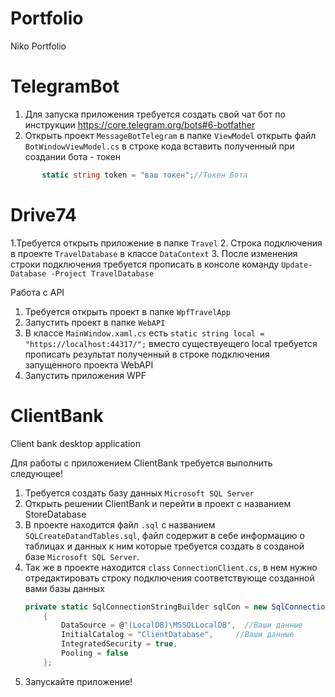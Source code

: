 # Portfolio
Niko Portfolio

# TelegramBot

1. Для запуска приложения требуется создать свой чат бот по инструкции https://core.telegram.org/bots#6-botfather
2. Открыть проект `MessageBotTelegram` в папке `ViewModel` открыть файл `BotWindowViewModel.cs` 
   в строке кода вставить полученный при создании бота - токен
     
```C#
       static string token = "ваш токен";//Токен Бота
```


# Drive74
1.Требуется открыть приложение в папке `Travel` 
2. Строка подключения в проекте `TravelDatabase` в классе `DataContext`
3. После изменения строки подключения требуется прописать в консоле команду `Update-Database -Project TravelDatabase`


Работа с API

1. Требуется открыть проект в папке `WpfTravelApp`
2. Запустить проект в папке `WebAPI`
2. В классе `MainWindow.xaml.cs` есть `static string local = "https://localhost:44317/";` вместо существуещего local требуется прописать результат полученный в строке подключения запущенного проекта WebAPI
4. Запустить приложения WPF


# ClientBank
Client bank desktop application

Для работы с приложением ClientBank требуется выполнить следующее!

1. Требуется создать базу данных `Microsoft SQL Server`
2. Открыть решении ClientBank и перейти в проект с названием StoreDatabase 
3. В проекте находится файл `.sql` с названием `SQLCreateDatandTables.sql`, 
   файл содержит в себе информацию о таблицах и данных к ним которые требуется 
   создать в созданой базе  `Microsoft SQL Server`.
4. Так же в проекте находится `class` `ConnectionClient.cs`, в нем нужно отредактировать 
    строку подключения соответствующе созданной вами базы данных
    ```C#
    private static SqlConnectionStringBuilder sqlCon = new SqlConnectionStringBuilder()
        {
            DataSource = @"(LocalDB)\MSSQLLocalDB",  //Ваши данные
            InitialCatalog = "ClientDatabase",     //Ваши данные
            IntegratedSecurity = true,
            Pooling = false
        };
    ```
5. Запускайте приложение!
